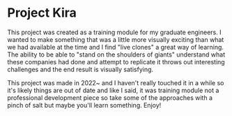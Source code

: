 # Project Kira

This project was created as a training module for my graduate engineers. I wanted to make something that was a little more visually
exciting than what we had available at the time and I find "live clones" a great way of learning. The ability to be able to "stand on the
shoulders of giants" understand what these companies had done and attempt to replicate it throws out interesting challenges and the end result
is visually satisfying.

This project was made in 2022~ and I haven't really touched it in a while so it's likely things are out of date and like I said, it was training module
not a professional development piece so take some of the approaches with a pinch of salt but maybe you'll learn something. Enjoy!
